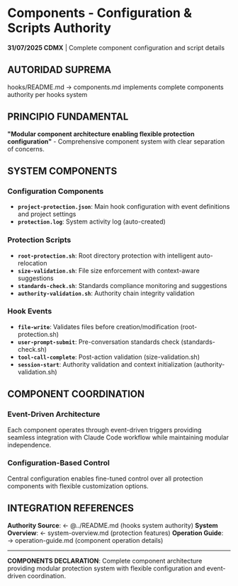 # Components - Configuration & Scripts Authority

**31/07/2025 CDMX** | Complete component configuration and script details

## AUTORIDAD SUPREMA
hooks/README.md → components.md implements complete components authority per hooks system

## PRINCIPIO FUNDAMENTAL
**"Modular component architecture enabling flexible protection configuration"** - Comprehensive component system with clear separation of concerns.

## SYSTEM COMPONENTS

### **Configuration Components**
- **`project-protection.json`**: Main hook configuration with event definitions and project settings
- **`protection.log`**: System activity log (auto-created)

### **Protection Scripts**
- **`root-protection.sh`**: Root directory protection with intelligent auto-relocation
- **`size-validation.sh`**: File size enforcement with context-aware suggestions
- **`standards-check.sh`**: Standards compliance monitoring and suggestions
- **`authority-validation.sh`**: Authority chain integrity validation

### **Hook Events**
- **`file-write`**: Validates files before creation/modification (root-protection.sh)
- **`user-prompt-submit`**: Pre-conversation standards check (standards-check.sh)
- **`tool-call-complete`**: Post-action validation (size-validation.sh)
- **`session-start`**: Authority validation and context initialization (authority-validation.sh)

## COMPONENT COORDINATION

### **Event-Driven Architecture**
Each component operates through event-driven triggers providing seamless integration with Claude Code workflow while maintaining modular independence.

### **Configuration-Based Control**
Central configuration enables fine-tuned control over all protection components with flexible customization options.

## INTEGRATION REFERENCES
**Authority Source**: ← @../README.md (hooks system authority)
**System Overview**: ← system-overview.md (protection features)
**Operation Guide**: → operation-guide.md (component operation details)

---
**COMPONENTS DECLARATION**: Complete component architecture providing modular protection system with flexible configuration and event-driven coordination.